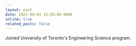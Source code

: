 ```yaml
---
layout: post
date: 2021-09-03 15:59:00-0400
inline: true
related_posts: false
---
```


Joined University of Toronto's Engineering Science program.